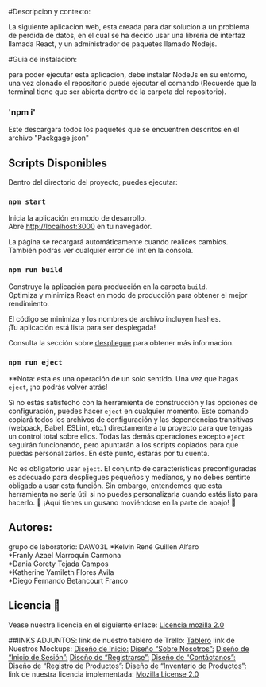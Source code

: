 #Descripcion y contexto:

La siguiente aplicacion web, esta creada para dar solucion a un problema de perdida de datos, en el cual se ha decido usar una libreria de interfaz llamada React, y 
un administrador de paquetes llamado Nodejs.

#Guia de instalacion:

para poder ejecutar esta aplicacion, debe instalar NodeJs en su entorno, una vez clonado el repositorio puede ejecutar el comando 
(Recuerde que la terminal tiene que ser abierta dentro de la carpeta del repositorio).
### 'npm i'

Este descargara todos los paquetes que se encuentren descritos en el archivo "Packgage.json"


## Scripts Disponibles

Dentro del directorio del proyecto, puedes ejecutar:

### `npm start`

Inicia la aplicación en modo de desarrollo.\
Abre [http://localhost:3000](http://localhost:3000) en tu navegador.

La página se recargará automáticamente cuando realices cambios.\
También podrás ver cualquier error de lint en la consola.

### `npm run build`

Construye la aplicación para producción en la carpeta `build`.\
Optimiza y minimiza React en modo de producción para obtener el mejor rendimiento.

El código se minimiza y los nombres de archivo incluyen hashes.\
¡Tu aplicación está lista para ser desplegada!

Consulta la sección sobre [despliegue](https://facebook.github.io/create-react-app/docs/deployment) para obtener más información.

### `npm run eject`

**Nota: esta es una operación de un solo sentido. Una vez que hagas `eject`, ¡no podrás volver atrás!

Si no estás satisfecho con la herramienta de construcción y las opciones de configuración, puedes hacer `eject` en cualquier momento. Este comando copiará todos los archivos de configuración y las dependencias transitivas (webpack, Babel, ESLint, etc.) directamente a tu proyecto para que tengas un control total sobre ellos. Todas las demás operaciones excepto `eject` seguirán funcionando, pero apuntarán a los scripts copiados para que puedas personalizarlos. En este punto, estarás por tu cuenta.

No es obligatorio usar `eject`. El conjunto de características preconfiguradas es adecuado para despliegues pequeños y medianos, y no debes sentirte obligado a usar esta función. Sin embargo, entendemos que esta herramienta no sería útil si no puedes personalizarla cuando estés listo para hacerlo.
🐛 ¡Aquí tienes un gusano moviéndose en la parte de abajo! 🐛

## Autores:
grupo de laboratorio: DAW03L
*Kelvin René Guillen Alfaro                              
*Franly Azael Marroquin Carmona                                              
*Dania Gorety Tejada Campos                                                     
*Katherine Yamileth Flores Avila                                               
*Diego Fernando Betancourt Franco   

## Licencia 📄
Vease nuestra licencia en el siguiente enlace: [Licencia mozilla 2.0](LICENSE.TXT)


##lINKS ADJUNTOS:
link de nuestro tablero de Trello: [Tablero](https://trello.com/b/aGvkBY2g/proyecto-daw)
link de Nuestros Mockups: [Diseño de Inicio:](https://www.figma.com/file/twM6SWRXnpAvG92JpielCO/Untitled?type=design&node-id=0%3A1&mode=design&t=rrUbNWXNkUXdHt3w-1)
                          [Diseño “Sobre Nosotros”:](https://www.figma.com/file/ZqTKonZYH0aB4JVkqWwAjs/Untitled?type=design&node-id=0%3A1&mode=design&t=GecvyLs7kL2bdAhF-1)
                          [Diseño de “Inicio de Sesión”:](https://www.figma.com/file/luGoCVxSgbxW1Plk4jjmgt/Untitled?type=design&node-id=0%3A1&mode=design&t=X32XGRvjyUODCW8S-1)
                          [Diseño de “Registrarse”:](https://www.figma.com/file/ZIU6WDw3PAzOZOMgh9n0KC/Untitled?type=design&node-id=0%3A1&mode=design&t=DZ1EexflXGJAGGdM-1)
                          [Diseño de “Contáctanos”:](https://www.figma.com/file/lQBVVl9nuE1LiFGG9sBzyF/Untitled?type=design&node-id=0%3A1&mode=design&t=VxkHfew7G7GmVojb-1)
                          [Diseño de “Registro de Productos”:](https://www.figma.com/file/NpRnYkTnEzjZkh7z7Yu79e/Untitled?type=design&node-id=0%3A1&mode=design&t=9whEZ5nWCFHqQiPa-1)
                          [Diseño de “Inventario de Productos”:](https://www.figma.com/file/qlIGkW6R6sYGlSUHGYXqsb/Untitled?type=design&node-id=0%3A1&mode=design&t=5NJ5ZFhnzOkbVris-1)
link de nuestra licencia implementada: [Mozilla License 2.0](https://www.mozilla.org/en-US/MPL/2.0/)
